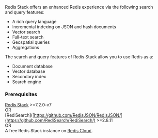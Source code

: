 Redis Stack offers an enhanced Redis experience via the following search and query features:

- A rich query language
- Incremental indexing on JSON and hash documents
- Vector search
- Full-text search
- Geospatial queries
- Aggregations

The search and query features of Redis Stack allow you to use Redis as a:

- Document database
- Vector database
- Secondary index
- Search engine

### Prerequisites

[Redis Stack](https://redis.io/download?utm_source=redisinsight&utm_medium=main&utm_campaign=tutorials) >=7.2.0-v7 \
OR \
[RediSearch]([https://github.com/RedisJSON/RedisJSON/](https://github.com/RediSearch/RediSearch/) >=2.8.11 \
OR \
A free Redis Stack instance on [Redis Cloud](https://redis.com/try-free/?utm_source=redis\&utm_medium=app\&utm_campaign=redisinsight_vecsim_guide "Redis Cloud").
